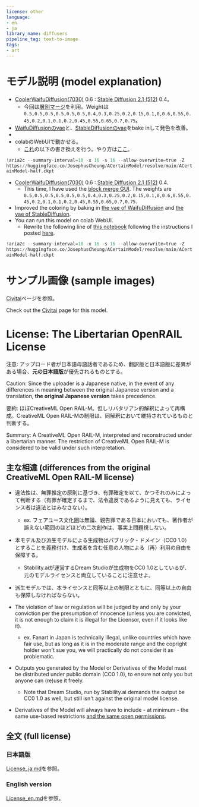 ```yaml
---
license: other
language:
- en
- ja
library_name: diffusers
pipeline_tag: text-to-image
tags:
- art
---
```

<style>
  code {
    white-space : pre-wrap !important;
    word-break: break-word;
  }
</style>

# モデル説明 (model explanation)
- [CoolerWaifuDiffusion(7030)](https://huggingface.co/ThePioneer/CoolerWaifuDiffusion/blob/main/0.7(wd-1-4-anime_e2)%20%2B%200.3(v2-1-1).ckpt) 0.6 : [Stable Diffusion 2.1 (512)](https://huggingface.co/stabilityai/stable-diffusion-2-1-base/blob/main/v2-1_512-ema-pruned.ckpt) 0.4。
  - 今回は[層別マージ](https://github.com/bbc-mc/sdweb-merge-block-weighted-gui)を利用。Weightは``0.5,0.5,0.5,0.5,0.5,0.5,0.4,0.3,0.25,0.2,0.15,0.1,0,0.6,0.55,0.45,0.2,0.1,0.1,0.2,0.45,0.55,0.65,0.7,0.75``。
- [WaifuDiffusionのvae](https://huggingface.co/hakurei/waifu-diffusion-v1-4/blob/main/vae/kl-f8-anime.ckpt)と、[StableDiffusionのvae](https://huggingface.co/stabilityai/sd-vae-ft-mse-original/blob/main/vae-ft-mse-840000-ema-pruned.ckpt)をbake inして発色を改善。
- 
- colabのWebUIで動かせる。
  - [これ](https://colab.research.google.com/drive/1ldhBc70wvuvkp4Af_vNTzTfBXwpf_cH5?usp=sharing)の以下の書き換えを行う。やり方は[ここ](https://the-pioneer.notion.site/Colab-Automatic1111-6043f15ef44d4ba0b11920c95d33a78c)。
```python
!aria2c --summary-interval=10 -x 16 -s 16 --allow-overwrite=true -Z https://huggingface.co/JosephusCheung/ACertainModel/resolve/main/ACertainModel-half.ckpt
```

- [CoolerWaifuDiffusion(7030)](https://huggingface.co/ThePioneer/CoolerWaifuDiffusion/blob/main/0.7(wd-1-4-anime_e2)%20%2B%200.3(v2-1-1).ckpt) 0.6 : [Stable Diffusion 2.1 (512)](https://huggingface.co/stabilityai/stable-diffusion-2-1-base/blob/main/v2-1_512-ema-pruned.ckpt) 0.4.
  - This time, I have used the [block merge GUI](https://github.com/bbc-mc/sdweb-merge-block-weighted-gui). The weights are ``0.5,0.5,0.5,0.5,0.5,0.5,0.4,0.3,0.25,0.2,0.15,0.1,0,0.6,0.55,0.45,0.2,0.1,0.1,0.2,0.45,0.55,0.65,0.7,0.75``.
- Improved the coloring by baking in [the vae of WaifuDiffusion](https://huggingface.co/hakurei/waifu-diffusion-v1-4/blob/main/vae/kl-f8-anime.ckpt) and [the vae of StableDiffusion](https://huggingface.co/stabilityai/sd-vae-ft-mse-original/blob/main/vae-ft-mse-840000-ema-pruned.ckpt).
- You can run this model on colab WebUI.
  - Rewrite the following line of [this notebook](https://colab.research.google.com/drive/1ldhBc70wvuvkp4Af_vNTzTfBXwpf_cH5?usp=sharing) following the instructions I posted [here](https://the-pioneer.notion.site/Colab-Automatic1111-6043f15ef44d4ba0b11920c95d33a78c).
```python
!aria2c --summary-interval=10 -x 16 -s 16 --allow-overwrite=true -Z https://huggingface.co/JosephusCheung/ACertainModel/resolve/main/ACertainModel-half.ckpt
```

# サンプル画像 (sample images)
[Civitai](https://civitai.com/models/5036/fushigimixv1)ページを参照。

Check out the [Civitai](https://civitai.com/models/5036/fushigimixv1) page for this model.

# License: The Libertarian OpenRAIL License
注意: アップロード者が日本語母語話者であるため、翻訳版と日本語版に差異がある場合、**元の日本語版**が優先されるものとする。

Caution: Since the uploader is a Japanese native, in the event of any differences in meaning between the original Japanese version and a translation, **the original Japanese version** takes precedence.

要約: ほぼCreativeML Open RAIL-M。但しリバタリアン的解釈によって再構成。CreativeML Open RAIL-Mの制限は、同解釈において維持されているものと判断する。

Summary: A CreativeML Open RAIL-M, interpreted and reconstructed under a libertarian manner. The restriction of CreativeML Open RAIL-M is considered to be valid under such interpretation.

## 主な相違 (differences from the original CreativeML Open RAIL-M license)
- 違法性は、無罪推定の原則に基づき、有罪確定を以て、かつそれのみによって判断する（有罪が確定するまで、法令違反であるように見えても、ライセンス者は違法とはみなさない）。
  - ex. フェアユース文化圏は無論、親告罪である日本においても、著作者が訴えない範囲のほどほどの二次創作は、事実上問題視しない。
- 本モデル及び派生モデルによる生成物はパブリック・ドメイン（CC0 1.0）とすることを義務付け、生成者を含む任意の人物による（再）利用の自由を保障する。
  - Stability.aiが運営するDream Studioが生成物をCC0 1.0としているが、元のモデルライセンスと両立していることに注意せよ。
- 派生モデルでは、本ライセンスと同等以上の制限とともに、同等以上の自由も保障しなければならない。

- The violation of law or regulation will be judged by and only by your conviction per the presumption of innocence (unless you are convicted, it is not enough to claim it is illegal for the Licensor, even if it looks like it).
  - ex. Fanart in Japan is technically illegal, unlike countries which have fair use, but as long as it is in the moderate range and the copright holder won't sue you, we will practically do not consider it as problematic.
- Outputs you generated by the Model or Derivatives of the Model must be distributed under public domain (CC0 1.0), to ensure not only you but anyone can (re)use it freely.
  - Note that Dream Studio, run by Stability.ai demands the output be CC0 1.0 as well, but still isn't against the original model license.
- Derivatives of the Model will always have to include - at minimum - the same use-based restrictions <u>and the same open permissions</u>.

## 全文 (full license)
### 日本語版
[License_ja.md](https://huggingface.co/ThePioneer/MoeSharpV1/blob/main/License_ja.md)を参照。

### English version
[License_en.md](https://huggingface.co/ThePioneer/MoeSharpV1/blob/main/License_en.md)を参照。